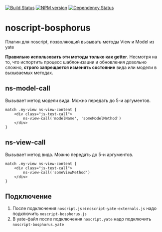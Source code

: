 [![Build Status](https://travis-ci.org/yandex-ui/noscript-bosphorus.png?branch=master)](https://travis-ci.org/yandex-ui/noscript-bosphorus)
[![NPM version](https://badge.fury.io/js/noscript-bosphorus.png)](http://badge.fury.io/js/noscript-bosphorus)
[![Dependency Status](https://david-dm.org/yandex-ui/noscript-bosphorus.png)](https://david-dm.org/yandex-ui/noscript-bosphorus)

noscript-bosphorus
==================

Плагин для noscript, позволяющий вызывать методы View и Model из yate

**Правильно использовать эти методы только как getter**.
Несмотря на то, что испортить процесс шаблонизации и обновления довольно сложно,
**строго запрещается изменять состояние** вида или модели в вызываемых методах.

## ns-model-call

Вызывает метод модели вида. Можно передать до 5-и аргументов.
```
match .my-view ns-view-content {
    <div class="js-test-call">
        ns-view-call('modelName', 'someModelMethod')
    </div>
}
```

## ns-view-call

Вызывает метод вида. Можно передать до 5-и аргументов.
```
match .my-view ns-view-content {
    <div class="js-test-call">
        ns-view-call('someViewMethod')
    </div>
}
```

## Подключение

1. После подключения `noscript.js` и `noscript-yate-externals.js` надо подключить `noscript-bosphorus.js`
2. В yate-файл после подключения `noscript.yate` надо подключить `noscript-bosphorus.yate`
